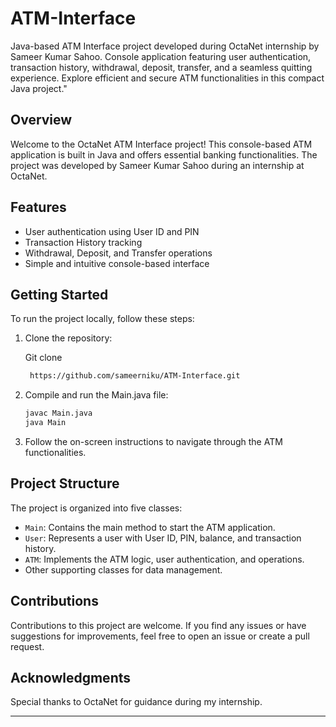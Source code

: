 # ATM-Interface
Java-based ATM Interface project developed during OctaNet internship by Sameer Kumar Sahoo. Console application featuring user authentication, transaction history, withdrawal, deposit, transfer, and a seamless quitting experience. Explore efficient and secure ATM functionalities in this compact Java project."


## Overview

Welcome to the OctaNet ATM Interface project! This console-based ATM application is built in Java and offers essential banking functionalities. The project was developed by Sameer Kumar Sahoo during an internship at OctaNet.

## Features

- User authentication using User ID and PIN
- Transaction History tracking
- Withdrawal, Deposit, and Transfer operations
- Simple and intuitive console-based interface

## Getting Started

To run the project locally, follow these steps:

1. Clone the repository:

   Git clone
    ```bash
     https://github.com/sameerniku/ATM-Interface.git
    ```

3. Compile and run the Main.java file:

    ```bash
    javac Main.java
    java Main
    ```

4. Follow the on-screen instructions to navigate through the ATM functionalities.

## Project Structure

The project is organized into five classes:

- `Main`: Contains the main method to start the ATM application.
- `User`: Represents a user with User ID, PIN, balance, and transaction history.
- `ATM`: Implements the ATM logic, user authentication, and operations.
- Other supporting classes for data management.

## Contributions

Contributions to this project are welcome. If you find any issues or have suggestions for improvements, feel free to open an issue or create a pull request.

## Acknowledgments

Special thanks to OctaNet for guidance during my internship.


---
